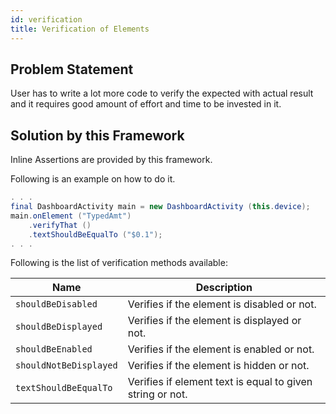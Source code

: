 ```yaml
---
id: verification
title: Verification of Elements
---
```


## Problem Statement

User has to write a lot more code to verify the expected with actual result and it requires good amount of effort and time to be invested in it.

## Solution by this Framework

Inline Assertions are provided by this framework.

Following is an example on how to do it.

```java
. . .
final DashboardActivity main = new DashboardActivity (this.device);
main.onElement ("TypedAmt")
	.verifyThat ()
	.textShouldBeEqualTo ("$0.1");
. . .
```

Following is the list of verification methods available:

Name | Description
-----|------------
`shouldBeDisabled` | Verifies if the element is disabled or not.
`shouldBeDisplayed` | Verifies if the element is displayed or not.
`shouldBeEnabled` | Verifies if the element is enabled or not.
`shouldNotBeDisplayed` | Verifies if the element is hidden or not.
`textShouldBeEqualTo` | Verifies if element text is equal to given string or not.
